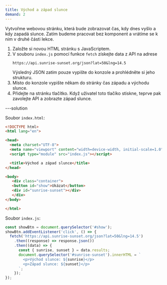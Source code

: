 ```yaml
---
title: Východ a západ slunce
demand: 2
---
```


Vytvořme webovou stránku, která bude zobrazovat čas, kdy dnes vyšlo a kdy zapadá slunce. Zatím budeme pracovat bez komponent a vrátíme se k nim v druhé části lekce.

1. Založte si novou HTML stránku s JavaScriptem. 
1. V souboru `index.js` pomocí funkce `fetch` získejte data z API na adrese 
   ```
   https://api.sunrise-sunset.org/json?lat=50&lng=14.5
   ```
   Výsledný JSON zatím pouze vypište do konzole a prohlédněte si jeho strukturu.
1. Místo do konzole vypište někam do stránky čas západu a východu slunce.
1. Přidejte na stránku tlačítko. Když uživatel toto tlačíko stiskne, teprve pak zavolejte API a zobrazte západ slunce.

---solution

Soubor `index.html`:

```html
<!DOCTYPE html>
<html lang="en">

<head>
  <meta charset="UTF-8">
  <meta name="viewport" content="width=device-width, initial-scale=1.0">
  <script type="module" src="index.js"></script>

  <title>Východ a západ slunce</title>
</head>

<body>
   <div class="container">
   <button id="show">Ukázat</button>
   <div id="sunrise-sunset"></div>
   </div>
</body>

</html>
```

Soubor `index.js`:

```js
const showBtn = document.querySelector('#show');
showBtn.addEventListener('click', () => {
  fetch('https://api.sunrise-sunset.org/json?lat=50&lng=14.5')
    .then((response) => response.json())
    .then((data) => {
      const { sunrise, sunset } = data.results;
      document.querySelector('#sunrise-sunset').innerHTML = `
        <p>Východ slunce: ${sunrise}</p>
        <p>Západ slunce: ${sunset}</p>
      `;
    });
});
```
